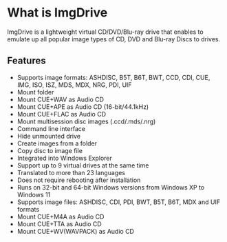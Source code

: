 # What is ImgDrive

ImgDrive is a lightweight virtual CD/DVD/Blu-ray drive that enables to emulate up all popular image types of CD, DVD and Blu-ray Discs to drives.

## Features
- Supports image formats: ASHDISC, B5T, B6T, BWT, CCD, CDI, CUE, IMG, ISO, ISZ, MDS, MDX, NRG, PDI, UIF
- Mount folder
- Mount CUE+WAV as Audio CD
- Mount CUE+APE as Audio CD (16-bit/44.1kHz)
- Mount CUE+FLAC as Audio CD
- Mount multisession disc images (.ccd/.mds/.nrg)
- Command line interface
- Hide unmounted drive
- Create images from a folder
- Copy disc to image file
- Integrated into Windows Explorer
- Support up to 9 virtual drives at the same time
- Translated to more than 23 languages
- Does not require rebooting after installation
- Runs on 32-bit and 64-bit Windows versions from Windows XP to Windows 11
- Supports image files: ASHDISC, CDI, PDI, BWT, B5T, B6T, MDX and UIF formats
- Mount CUE+M4A as Audio CD
- Mount CUE+TTA as Audio CD
- Mount CUE+WV(WAVPACK) as Audio CD